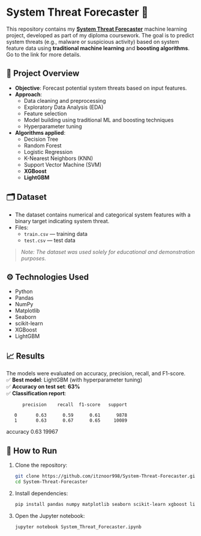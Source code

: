 # System Threat Forecaster 🔐

This repository contains my [**System Threat Forecaster**](https://www.kaggle.com/competitions/System-Threat-Forecaster) machine learning project, developed as part of my diploma coursework. The goal is to predict system threats (e.g., malware or suspicious activity) based on system feature data using **traditional machine learning** and **boosting algorithms**. Go to the link for more details.

## 📌 Project Overview

- **Objective**: Forecast potential system threats based on input features.
- **Approach**:
  - Data cleaning and preprocessing
  - Exploratory Data Analysis (EDA)
  - Feature selection
  - Model building using traditional ML and boosting techniques
  - Hyperparameter tuning
- **Algorithms applied**:
  - Decision Tree
  - Random Forest
  - Logistic Regression
  - K-Nearest Neighbors (KNN)
  - Support Vector Machine (SVM)
  - **XGBoost**
  - **LightGBM**

## 🗂 Dataset

- The dataset contains numerical and categorical system features with a binary target indicating system threat.
- Files:
  - `train.csv` — training data
  - `test.csv` — test data

> *Note: The dataset was used solely for educational and demonstration purposes.*

## ⚙️ Technologies Used

- Python
- Pandas
- NumPy
- Matplotlib
- Seaborn
- scikit-learn
- XGBoost
- LightGBM

## 📈 Results

The models were evaluated on accuracy, precision, recall, and F1-score.  
✅ **Best model**: LightGBM (with hyperparameter tuning)  
✅ **Accuracy on test set**: **63%**  
✅ **Classification report**:

          precision    recall  f1-score   support

       0       0.63      0.59      0.61      9878
       1       0.63      0.67      0.65     10089

accuracy                           0.63     19967


## 🚀 How to Run

1. Clone the repository:
   ```bash
   git clone https://github.com/itznoor998/System-Threat-Forecaster.git
   cd System-Threat-Forecaster
    ```

2. Install dependencies:
    ```bash
    pip install pandas numpy matplotlib seaborn scikit-learn xgboost lightgbm
    ```

3. Open the Jupyter notebook:
    ```bash
    jupyter notebook System_Threat_Forecaster.ipynb
    ```